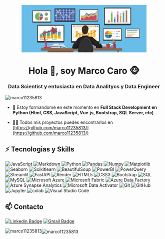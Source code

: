 <p align="center">
  <img src="https://github.com/marco11235813/marco11235813/blob/main/images.jpg" width="400" alt="platform">
</p>
<h1 align="center">Hola 👋, soy Marco Caro 🐵</h1>
<h3 align="center">Data Scientist y entusiasta en Data Analitycs y Data Engineer</h3>

<p align="left"> <img src="https://komarev.com/ghpvc/?username=marco11235813" alt="marco11235813" /> </p>

- 🌱 Estoy formandome en este momento en **Full Stack Development en Python (Html, CSS, JavaScript, Vue.js, Bootstrap, SQL Server, etc)**

- 👨‍💻 Todos mis proyectos puedes encontrarlos en [https://github.com/marco11235813/](https://github.com/marco11235813/)


## ⚡ Tecnologias y Skills

![JavaScript](https://img.shields.io/badge/-JavaScript-black?style=flat-square&logo=javascript)
![Markdown](https://img.shields.io/badge/-Markdown-black?style=flat&logo=markdown)
![Python](https://img.shields.io/badge/-Python-black?style=flat-square&logo=Python)
![Pandas](https://img.shields.io/badge/-Pandas-black?style=flat&logo=pandas)
![Numpy](https://img.shields.io/badge/-Numpy-black?style=flat&logo=numpy)
![Matplotlib](https://img.shields.io/badge/-Matplotlib-black?style=flat&logo=matplotlib)
![Seaborn](https://img.shields.io/badge/-Seaborn-black?style=flat&logo=seaborn)
![Scikitlearn](https://img.shields.io/badge/-Scikitlearn-black?style=flat&logo=scikitlearn)
![BeautifulSoup](https://img.shields.io/badge/-BeautifulSoup-black?style=flat&logo=beautifulsoup)
![PowerBI](https://img.shields.io/badge/-PowerBI-black?style=flat&logo=powerbi)
![PowerQuery](https://img.shields.io/badge/-PowerQuery-black?style=flat&logo=powerquery)
![Streamlit](https://img.shields.io/badge/-Streamlit-black?style=flat&logo=streamlit)
![FastAPI](https://img.shields.io/badge/-FastAPI-black?style=flat&logo=fastapi)
![Render](https://img.shields.io/badge/-Render-black?style=flat&logo=render)
![HTML5](https://img.shields.io/badge/-HTML5-E34F26?style=flat-square&logo=html5&logoColor=white)
![CSS3](https://img.shields.io/badge/-CSS3-1572B6?style=flat-square&logo=css3)
![Bootstrap](https://img.shields.io/badge/-Bootstrap-563D7C?style=flat-square&logo=bootstrap)
![SQL](https://img.shields.io/badge/-SQL-black?style=flat-square&logo=sql)
![MySQL](https://img.shields.io/badge/-MySQL-black?style=flat-square&logo=mysql)
![Microsoft Azure](https://img.shields.io/badge/Microsoft%20Azure-232F7E?style=flat-square&logo=microsoft-azure)
![Microsoft Fabric](https://img.shields.io/badge/-Microsoft_Fabric-232F7E?style=flat&logo=microsoft)
![Azure Data Factory](https://img.shields.io/badge/Azure%20Data%20Factory-232F7E?style=flat-square&logo=azure-data-factory)
![Azure Synapse Analytics](https://img.shields.io/badge/Azure%20Synapse%20Analytics-232F7E?style=flat-square&logo=azure-synapse-analytics)
![Microsoft Data Activator](https://img.shields.io/badge/Microsoft%20Data%20Activator-232F7E?style=flat-square&logo=microsoft-data-activator)
![Git](https://img.shields.io/badge/-Git-black?style=flat-square&logo=git)
![GitHub](https://img.shields.io/badge/-GitHub-black?style=flat-square&logo=github)
![Jupyter](https://img.shields.io/badge/-Jupyter-black?style=flat&logo=jupyter)
![colab](https://img.shields.io/badge/-colab-black?style=flat&logo=colabbadge)
![Visual Studio Code](https://img.shields.io/badge/-Visual%20Studio%20Code-black?style=flat&logo=visual-studio-code&logoColor=007ACC)




## 📫 Contacto
[![Linkedin Badge](https://img.shields.io/badge/-marcoantoniocaro22459711b-blue?style=flat-square&logo=Linkedin&logoColor=white&link=www.linkedin.com/in/marco-antonio-caro-22459711b/)](www.linkedin.com/in/marco-antonio-caro-22459711b/)
[![Gmail Badge](https://img.shields.io/badge/-marcocaro329@gmail.com-c14438?style=flat-square&logo=Gmail&logoColor=white&link=mailto:marcocaro329@gmail.com)](mailto:marcocaro329@gmail.com)




<p><img align="left" src="https://github-readme-stats.vercel.app/api/top-langs/?username=marco11235813&layout=compact" alt="marco11235813" /></p>
<p><img align="center" src="https://github-readme-stats.vercel.app/api?username=marco11235813&show_icons=true" alt="marco11235813" /></p>


